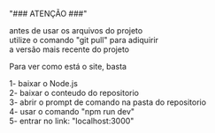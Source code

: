 "### ATENÇÃO ###" <br>

antes de usar os arquivos do projeto <br>
utilize o comando "git pull" para adiquirir <br>
a versão mais recente do projeto <br>

Para ver como está o site, basta <br>

1- baixar o Node.js <br>
2- baixar o conteudo do repositorio <br>
3- abrir o prompt de comando na pasta do repositorio <br>
4- usar o comando "npm run dev" <br>
5- entrar no link: "localhost:3000" <br>
